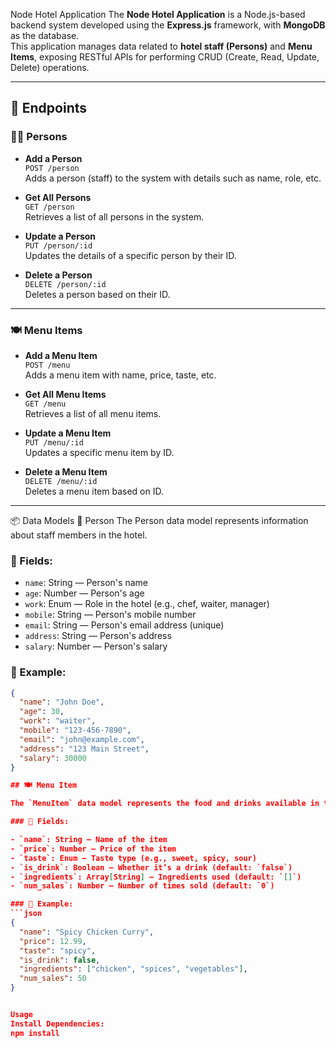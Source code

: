 Node Hotel Application
The **Node Hotel Application** is a Node.js-based backend system developed using the **Express.js** framework, with **MongoDB** as the database.  
This application manages data related to **hotel staff (Persons)** and **Menu Items**, exposing RESTful APIs for performing CRUD (Create, Read, Update, Delete) operations.

---

## 📌 Endpoints

### 👨‍🍳 Persons

- **Add a Person**  
  `POST /person`  
  Adds a person (staff) to the system with details such as name, role, etc.

- **Get All Persons**  
  `GET /person`  
  Retrieves a list of all persons in the system.

- **Update a Person**  
  `PUT /person/:id`  
  Updates the details of a specific person by their ID.

- **Delete a Person**  
  `DELETE /person/:id`  
  Deletes a person based on their ID.

---

### 🍽️ Menu Items

- **Add a Menu Item**  
  `POST /menu`  
  Adds a menu item with name, price, taste, etc.

- **Get All Menu Items**  
  `GET /menu`  
  Retrieves a list of all menu items.

- **Update a Menu Item**  
  `PUT /menu/:id`  
  Updates a specific menu item by ID.

- **Delete a Menu Item**  
  `DELETE /menu/:id`  
  Deletes a menu item based on ID.

---

📦 Data Models
👤 Person
The Person data model represents information about staff members in the hotel.

### 🔑 Fields:

- `name`: String — Person's name  
- `age`: Number — Person's age  
- `work`: Enum — Role in the hotel (e.g., chef, waiter, manager)  
- `mobile`: String — Person's mobile number  
- `email`: String — Person's email address (unique)  
- `address`: String — Person's address  
- `salary`: Number — Person's salary  

### 📄 Example:
```json
{
  "name": "John Doe",
  "age": 30,
  "work": "waiter",
  "mobile": "123-456-7890",
  "email": "john@example.com",
  "address": "123 Main Street",
  "salary": 30000
}

## 🍽️ Menu Item

The `MenuItem` data model represents the food and drinks available in the hotel.

### 🔑 Fields:

- `name`: String — Name of the item  
- `price`: Number — Price of the item  
- `taste`: Enum — Taste type (e.g., sweet, spicy, sour)  
- `is_drink`: Boolean — Whether it’s a drink (default: `false`)  
- `ingredients`: Array[String] — Ingredients used (default: `[]`)  
- `num_sales`: Number — Number of times sold (default: `0`)  

### 🧪 Example:
```json
{
  "name": "Spicy Chicken Curry",
  "price": 12.99,   
  "taste": "spicy",
  "is_drink": false,
  "ingredients": ["chicken", "spices", "vegetables"],
  "num_sales": 50
}


Usage
Install Dependencies:
npm install
